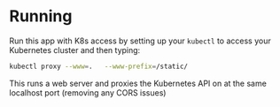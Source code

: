 # Running

Run this app with K8s access by setting up your `kubectl` to access your Kubernetes cluster and then typing:

```bash
kubectl proxy --www=.   --www-prefix=/static/
```

This runs a web server and proxies the Kubernetes API on at the same localhost port (removing any CORS issues)